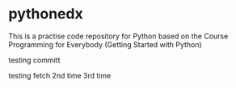 # pythonedx
This is a practise code repository for Python based on the Course Programming for Everybody (Getting Started with Python)

testing committ

testing fetch 2nd time 3rd time
